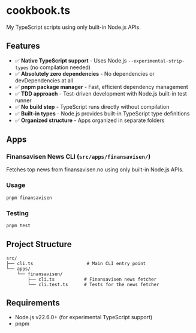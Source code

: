 # cookbook.ts

My TypeScript scripts using only built-in Node.js APIs.

## Features

- ✅ **Native TypeScript support** - Uses Node.js `--experimental-strip-types` (no compilation needed)
- ✅ **Absolutely zero dependencies** - No dependencies or devDependencies at all
- ✅ **pnpm package manager** - Fast, efficient dependency management
- ✅ **TDD approach** - Test-driven development with Node.js built-in test runner
- ✅ **No build step** - TypeScript runs directly without compilation
- ✅ **Built-in types** - Node.js provides built-in TypeScript type definitions
- ✅ **Organized structure** - Apps organized in separate folders

## Apps

### Finansavisen News CLI (`src/apps/finansavisen/`)

Fetches top news from finansavisen.no using only built-in Node.js APIs.

### Usage

```bash
pnpm finansavisen
```

### Testing

```bash
pnpm test
```

## Project Structure

```
src/
├── cli.ts                    # Main CLI entry point
└── apps/
    └── finansavisen/
        ├── cli.ts           # Finansavisen news fetcher
        └── cli.test.ts      # Tests for the news fetcher
```

## Requirements

- Node.js v22.6.0+ (for experimental TypeScript support)
- pnpm
